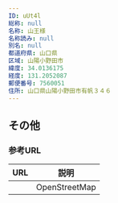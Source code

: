 ```yaml
---
ID: uUt4l
総称: null
名称: 山王様
名称読み: null
別名: null
都道府県: 山口県
区域: 山陽小野田市
緯度: 34.0136175
経度: 131.2052087
郵便番号: 7560051
住所: 山口県山陽小野田市有帆３４６
---
```


## その他

### 参考URL

| URL | 説明          |
| --- | ------------- |
|     | OpenStreetMap |
